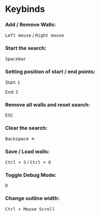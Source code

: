 <h1>Keybinds</h1>

<h3>Add / Remove Walls:</h3>
<kbd>Left mouse</kbd> / <kbd>Right mouse</kbd>

<h3>Start the search:</h3>
<kbd>Spacebar</kbd>

<h3>Setting position of start / end points:</h3>
<p>Start: <kbd>1</kbd></p>
<p>End: <kbd>2</kbd></p>

<h3>Remove all walls and reset search:</h3>
<kbd>ESC</kbd>

<h3>Clear the search:</h3>
<kbd>Backspace ⌫</kbd>

<h3>Save / Load walls:</h3>
<kbd>Ctrl + S</kbd> / <kbd>Ctrl + O</kbd>

<h3>Toggle Debug Mode:</h3>
<kbd>D</kbd>

<h3>Change outline width:</h3>
<kbd>Ctrl + Mouse Scroll</kbd>
